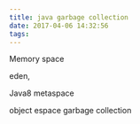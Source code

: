 ```yaml
---
title: java garbage collection
date: 2017-04-06 14:32:56
tags:
---
```


Memory space

eden,

Java8 metaspace

object espace garbage collection
